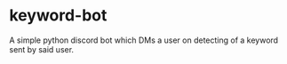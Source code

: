 # keyword-bot
A simple python discord bot which DMs a user on detecting of a keyword sent by said user.
